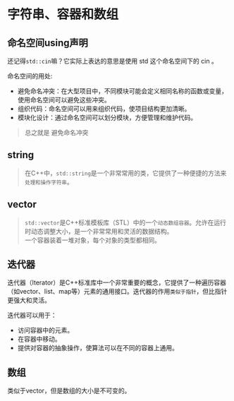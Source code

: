 # 字符串、容器和数组
## 命名空间using声明
还记得`std::cin`嘛？它实际上表达的意思是使用 std 这个命名空间下的 cin 。   

命名空间的用处:
* 避免命名冲突：在大型项目中，不同模块可能会定义相同名称的函数或变量，使用命名空间可以避免这些冲突。
* 组织代码：命名空间可以用来组织代码，使项目结构更加清晰。
* 模块化设计：通过命名空间可以划分模块，方便管理和维护代码。
> 总之就是 避免命名冲突
## string
> 在C++中，`std::string`是一个非常常用的类，它提供了一种便捷的方法来`处理和操作字符串`。
## vector
> `std::vector`是C++标准模板库（STL）中的一个`动态数组容器`。允许在运行时动态调整大小，是一个非常常用和灵活的数据结构。   
> 一个容器装着一堆对象，每个对象的类型都相同。
## 迭代器
迭代器（Iterator）是C++标准库中一个非常重要的概念，它提供了一种遍历容器（如vector、list、map等）元素的通用接口。迭代器的作用`类似于指针`，但比指针更强大和灵活。

迭代器可以用于：

* 访问容器中的元素。
* 在容器中移动。
* 提供对容器的抽象操作，使算法可以在不同的容器上通用。
## 数组
类似于vector，但是数组的大小是不可变的。